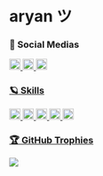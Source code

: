 # aryan ツ

### 🎈 Social Medias

<a href="https://www.linkedin.com/in/aryan-bhotey/"><img height=20px src="https://ziadoua.github.io/m3-Markdown-Badges/badges/LinkedIn/linkedin3.svg">
<a href="https://discordapp.com/users/774727443659227186"><img height=20px src="https://ziadoua.github.io/m3-Markdown-Badges/badges/Discord/discord2.svg">
<a href="mailto:aryan.bhotey@epitech.eu"><img height=20px src="https://ziadoua.github.io/m3-Markdown-Badges/badges/Mail/mail1.svg">

### 🪐 Skills
<img height=20px src=https://ziadoua.github.io/m3-Markdown-Badges/badges/C/c3.svg> <img height=20px src=https://ziadoua.github.io/m3-Markdown-Badges/badges/Python/python2.svg> <img height=20px src=https://ziadoua.github.io/m3-Markdown-Badges/badges/CSS/css3.svg> <img height=20px src=https://ziadoua.github.io/m3-Markdown-Badges/badges/HTML/html2.svg> <img height=20px src=https://ziadoua.github.io/m3-Markdown-Badges/badges/Javascript/javascript2.svg>

### 🏆 GitHub Trophies
<img src="https://github-profile-trophy.vercel.app/?username=Txtsuya&theme=tokyonight&no-bg=true&no-frame=true">
